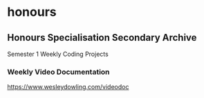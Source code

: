 # honours

## Honours Specialisation Secondary Archive

Semester 1 Weekly Coding Projects

### Weekly Video Documentation

https://www.wesleydowling.com/videodoc
